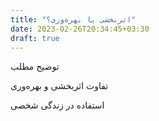 ```yaml
---
title: "اثربخشی یا بهره‌وری؟"
date: 2023-02-26T20:34:45+03:30
draft: true
---
```


توضیح مطلب

تفاوت اثربخشی و بهره‌وری

استفاده در زندگی شخصی